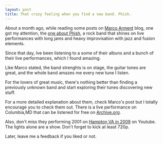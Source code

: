 ```yaml
---
layout: post
title: That crazy feeling when you find a new band. Phish.
---
```


About a month ago, while reading some posts on [Marco Arment](http://marco.org) blog, one got my attention, the [one about Phish](http://www.marco.org/2011/05/26/geek-intro-to-phish), a rock band that shines on live performances with long jams and heavy improvisation with jazz and fusion elements.

Since that day, Ive been listening to a some of their albuns and a bunch of their live performances, which I found amazing.

Like Marco stated, the band strenghts is on stage, the guitar tones are great, and the whole band amazes me every new tune I listen.

For the lovers of great music, there's nothing better than finding a previously unknown band and start exploring their tunes discovering new stuff.

For a more detailed explanation about them, check Marco's post but I totally encourage you to check them out. There is a live performance on Columbia,MD that can be listened for free on [Archive.org](http://www.archive.org/details/PhishMerriweather6112011).

Also, don't miss they performing 2001 on [Hampton,VA in 2009](http://www.youtube.com/watch?v=ZtzwYn8EIxI) on Youtube. The lights alone
are a show. Don't forget to kick at least 720p.

Later, leave me a feedback if you liked or not.

